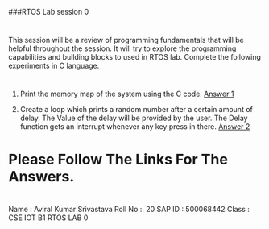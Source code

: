 
###RTOS Lab session 0
#
This session will be a review of programming fundamentals that will be helpful throughout the session.
It will try to explore the programming capabilities and building blocks to used in RTOS lab.
Complete the following experiments in C language.
#

1. Print the memory map of the system using the C code.
[Answer 1](./Answer1.md)

2. Create a loop which prints a random number after a certain amount of delay. The Value of the delay will be provided by the user. The Delay function gets an interrupt whenever any key press in there.
[Answer 2](./Answer2.md)

#
# Please Follow The Links For The Answers.
#
Name : Aviral Kumar Srivastava
Roll No :. 20
SAP ID : 500068442
Class : CSE IOT B1
RTOS LAB 0

